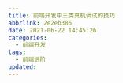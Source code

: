 ```yaml
---
title: 前端开发中三类真机调试的技巧
abbrlink: 2e2eb386
date: 2021-06-22 14:45:26
categories:
  - 前端开发
tags:
  - 前端进阶
updated:
---
```

